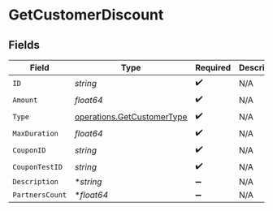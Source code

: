 # GetCustomerDiscount


## Fields

| Field                                                                    | Type                                                                     | Required                                                                 | Description                                                              |
| ------------------------------------------------------------------------ | ------------------------------------------------------------------------ | ------------------------------------------------------------------------ | ------------------------------------------------------------------------ |
| `ID`                                                                     | *string*                                                                 | :heavy_check_mark:                                                       | N/A                                                                      |
| `Amount`                                                                 | *float64*                                                                | :heavy_check_mark:                                                       | N/A                                                                      |
| `Type`                                                                   | [operations.GetCustomerType](../../models/operations/getcustomertype.md) | :heavy_check_mark:                                                       | N/A                                                                      |
| `MaxDuration`                                                            | *float64*                                                                | :heavy_check_mark:                                                       | N/A                                                                      |
| `CouponID`                                                               | *string*                                                                 | :heavy_check_mark:                                                       | N/A                                                                      |
| `CouponTestID`                                                           | *string*                                                                 | :heavy_check_mark:                                                       | N/A                                                                      |
| `Description`                                                            | **string*                                                                | :heavy_minus_sign:                                                       | N/A                                                                      |
| `PartnersCount`                                                          | **float64*                                                               | :heavy_minus_sign:                                                       | N/A                                                                      |